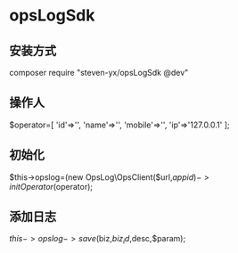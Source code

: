 # opsLogSdk

## 安装方式
composer require "steven-yx/opsLogSdk @dev"

## 操作人

$operator=[
    'id'=>'',
    'name'=>'',
    'mobile'=>'',
    'ip'=>'127.0.0.1'
 ];
## 初始化
$this->opslog=(new OpsLog\OpsClient($url,$appid)->initOperator($operator);
 
## 添加日志
$this->opslog->save($biz,$biz_id,$desc,$param);
